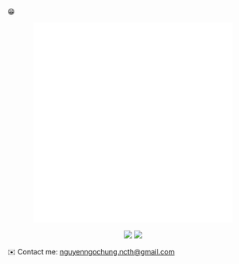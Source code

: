 
😁
<div align="center">
    <img src="myStyle.svg" width="400" height="400" alt="css-in-readme">
    <p align="center">
        <img src="https://github-readme-stats.vercel.app/api?username=HungNguyen81&show_icons=true"/>
        <img src="https://github-readme-stats.vercel.app/api/top-langs/?username=HungNguyen81&layout=compact"/>
    </p>
</div>

✉️ Contact me: nguyenngochung.ncth@gmail.com
<!--
**HungNguyen81/HungNguyen81** is a ✨ _special_ ✨ repository because its `README.md` (this file) appears on your GitHub profile.

Here are some ideas to get you started:

- 🔭 I’m currently working on ...
- 🌱 I’m currently learning ...
- 👯 I’m looking to collaborate on ...
- 🤔 I’m looking for help with ...
- 💬 Ask me about ...
- 📫 How to reach me: ...
- 😄 Pronouns: ...
- ⚡ Fun fact: ...
-->
